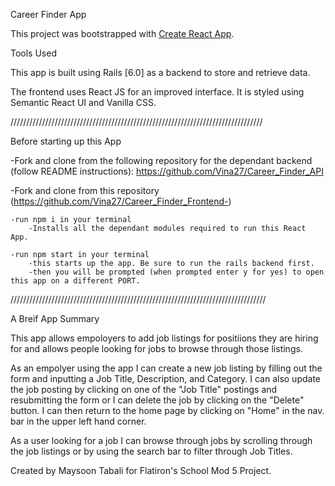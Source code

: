 Career Finder App 

This project was bootstrapped with [Create React App](https://github.com/facebook/create-react-app).

Tools Used 

This app is built using Rails [6.0] as a backend to store and retrieve data. 

The frontend uses React JS for an improved interface. It is styled using Semantic React UI and Vanilla CSS.

////////////////////////////////////////////////////////////////////////////////

Before starting up this App

-Fork and clone from the following repository for the dependant backend (follow README instructions): https://github.com/Vina27/Career_Finder_API

-Fork and clone from this repository (https://github.com/Vina27/Career_Finder_Frontend-)

    -run npm i in your terminal 
        -Installs all the dependant modules required to run this React App.

    -run npm start in your terminal 
        -this starts up the app. Be sure to run the rails backend first.
        -then you will be prompted (when prompted enter y for yes) to open this app on a different PORT.

/////////////////////////////////////////////////////////////////////////////////

A Breif App Summary 

This app allows empoloyers to add job listings for positiions they are hiring for and allows people looking for jobs to browse through those listings. 

As an empolyer using the app I can create a new job listing by filling out the form and inputting a Job Title, Description, and Category. I can also update the job posting by clicking on one of the "Job Title" postings and resubmitting the form or I can delete the job by clicking on the "Delete" button. I can then return to the home page by clicking on "Home" in the nav. bar in the upper left hand corner. 

As a user looking for a job I can browse through jobs by scrolling through the job listings or by using the search bar to filter through Job Titles.

Created by Maysoon Tabali for Flatiron's School Mod 5 Project. 



